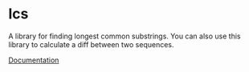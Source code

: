 # lcs

A library for finding longest common substrings. You can also use this library
to calculate a diff between two sequences.

[Documentation](http://ulysse.io/rust-lcs/lcs/)
